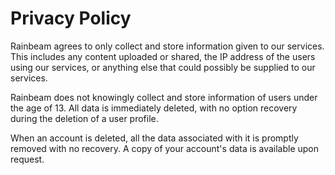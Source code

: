 # Privacy Policy

Rainbeam agrees to only collect and store information given to our services. This includes any content uploaded or shared, the IP address of the users using our services, or anything else that could possibly be supplied to our services.

Rainbeam does not knowingly collect and store information of users under the age of 13. All data is immediately deleted, with no option recovery during the deletion of a user profile.

When an account is deleted, all the data associated with it is promptly removed with no recovery. A copy of your account's data is available upon request.
